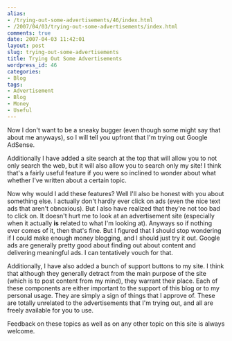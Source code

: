 ```yaml
---
alias:
- /trying-out-some-advertisements/46/index.html
- /2007/04/03/trying-out-some-advertisements/index.html
comments: true
date: 2007-04-03 11:42:01
layout: post
slug: trying-out-some-advertisements
title: Trying Out Some Advertisements
wordpress_id: 46
categories:
- Blog
tags:
- Advertisement
- Blog
- Money
- Useful
---
```


Now I don't want to be a sneaky bugger (even though some might say that about me anyways), so I will tell you upfront that I'm trying out Google AdSense.

Additionally I have added a site search at the top that will allow you to not only search the web, but it will also allow you to search only my site!  I think that's a fairly useful feature if you were so inclined to wonder about what whether I've written about a certain topic.

Now why would I add these features?  Well I'll also be honest with you about something else.  I actually don't hardly ever click on ads (even the nice text ads that aren't obnoxious).  But I also have realized that they're not too bad to click on.  It doesn't hurt me to look at an advertisement site (especially when it actually **is** related to what I'm looking at).  Anyways so if nothing ever comes of it, then that's fine.  But I figured that I should stop wondering if I could make enough money blogging, and I should just try it out.  Google ads are generally pretty good about finding out about content and delivering meaningful ads.  I can tentatively vouch for that.

Additionally, I have also added a bunch of support buttons to my site.  I think that although they generally detract from the main purpose of the site (which is to post content from my mind), they warrant their place.  Each of these components are either important to the support of this blog or to my personal usage.  They are simply a sign of things that I approve of.  These are totally unrelated to the advertisements that I'm trying out, and all are freely available for you to use.

Feedback on these topics as well as on any other topic on this site is always welcome.
